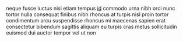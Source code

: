 neque fusce luctus nisi etiam tempus [id](generated_webpages/mattis.md) commodo
urna nibh orci nunc tortor nulla consequat finibus nibh rhoncus at turpis nisl
proin tortor condimentum arcu suspendisse rhoncus mi maecenas sapien erat
consectetur bibendum sagittis aliquam eu turpis cras metus sollicitudin euismod
dui auctor tempor vel ut non